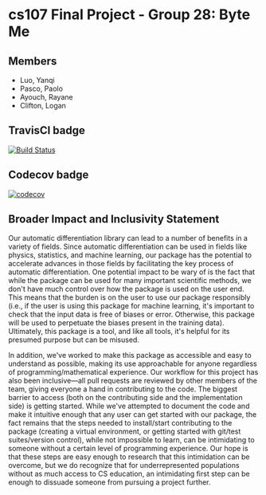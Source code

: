 cs107 Final Project - Group 28: Byte Me
=====

Members
-----
- Luo, Yanqi
- Pasco, Paolo
- Ayouch, Rayane
- Clifton, Logan

## TravisCI badge
[![Build Status](https://app.travis-ci.com/cs107-byteme/cs107-FinalProject.svg?token=iyvwr4VZYpveKHyseD2f&branch=main)](https://app.travis-ci.com/cs107-byteme/cs107-FinalProject)

## Codecov badge
[![codecov](https://codecov.io/gh/cs107-byteme/cs107-FinalProject/branch/main/graph/badge.svg?token=g7mFU5InX5)](https://codecov.io/gh/cs107-byteme/cs107-FinalProject)

## Broader Impact and Inclusivity Statement
Our automatic differentiation library can lead to a number of benefits in a variety of fields. Since automatic differentiation can be used in fields like physics, statistics, and machine learning, our package has the potential to accelerate advances in those fields by facilitating the key process of automatic differentiation. One potential impact to be wary of is the fact that while the package can be used for many important scientific methods, we don't have much control over how the package is used on the user end. This means that the burden is on the user to use our package responsibly (i.e., if the user is using this package for machine learning, it's important to check that the input data is free of biases or error. Otherwise, this package will be used to perpetuate the biases present in the training data). Ultimately, this package is a tool, and like all tools, it's helpful for its presumed purpose but can be misused.

In addition, we've worked to make this package as accessible and easy to understand as possible, making its use approachable for anyone regardless of programming/mathematical experience. Our workflow for this project has also been inclusive—all pull requests are reviewed by other members of the team, giving everyone a hand in contributing to the code. The biggest barrier to access (both on the contributing side and the implementation side) is getting started. While we've attempted to document the code and make it intuitive enough that any user can get started with our package, the fact remains that the steps needed to install/start contributing to the package (creating a virtual environment, or getting started with git/test suites/version control), while not impossible to learn, can be intimidating to someone without a certain level of programming experience. Our hope is that these steps are easy enough to research that this intimidation can be overcome, but we do recognize that for underrepresented populations without as much access to CS education, an intimidating first step can be enough to dissuade someone from pursuing a project further.